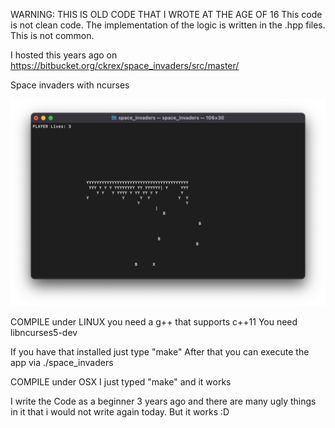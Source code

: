 WARNING:
THIS IS OLD CODE THAT I WROTE AT THE AGE OF 16
This code is not clean code. The implementation of the logic is written in the .hpp files. This is not common.

I hosted this years ago on https://bitbucket.org/ckrex/space_invaders/src/master/

Space invaders with ncurses

![alt text](https://github.com/joshua-classen/SpaceInvadesTerminal/blob/master/SpaceInvadesTerminal.png?raw=true)

COMPILE under LINUX
you need a g++ that supports c++11
You need libncurses5-dev

If you have that installed just type "make"
After that you can execute the app via ./space_invaders

COMPILE under OSX
I just typed "make" and it works

I write the Code as a beginner 3 years ago and there are many ugly things in it that i would not write again today. But it works :D
